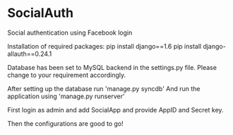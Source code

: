 # SocialAuth
Social authentication using Facebook login

Installation of required packages:
pip install django==1.6
pip install django-allauth==0.24.1

Database has been set to MySQL backend in the settings.py file. Please change to your requirement accordingly.

After setting up the database run 'manage.py syncdb'
And run the application using 'manage.py runserver'

First login as admin and add SocialApp and provide AppID and Secret key.

Then the configurations are good to go!